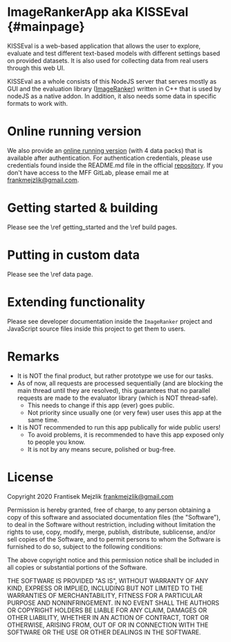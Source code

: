 ImageRankerApp aka KISSEval {#mainpage}
======

KISSEval is a web-based application that allows the user to explore, evaluate and test different text-based models with different settings based on provided datasets. It is also used for collecting data from real users through this web UI.

KISSEval as a whole consists of this NodeJS server that serves mostly as GUI and the evaluation library ([ImageRanker](https://gitlab.mff.cuni.cz/mejzlikf/imageranker)) written in C++ that is used by nodeJS as a native addon. In addition, it also needs some data in specific formats to work with. 

# Online running version
We also provide an [online running version](http://herkules.ms.mff.cuni.cz:8080) (with 4 data packs) that is available after authentication. For authentication credentials, please use credentials found inside the README.md file in the official [repository](https://gitlab.mff.cuni.cz/mejzlikf/imagerankerapp). If you don't have access to the MFF GitLab, please email me at <frankmejzlik@gmail.com>.

# Getting started & building
Please see the \ref getting_started and the \ref build pages.

# Putting in custom data
Please see the \ref data page.

# Extending functionality
Please see developer documentation inside the `ImageRanker` project and JavaScript source files inside this project to get them to users.

# Remarks
- It is NOT the final product, but rather prototype we use for our tasks.
- As of now, all requests are processed sequentially (and are blocking the main thread until they are resolved), this guarantees that no parallel requests are made to the evaluator library (which is NOT thread-safe).
    - This needs to change if this app (ever) goes public.
    - Not priority since usually one (or very few) user uses this app at the same time.
- It is NOT recommended to run this app publically for wide public users!
    - To avoid problems, it is recommended to have this app exposed only to people you know.
    - It is not by any means secure, polished or bug-free.


# License
Copyright 2020 Frantisek Mejzlik <frankmejzlik@gmail.com>

Permission is hereby granted, free of charge, to any person obtaining a copy of this software and associated documentation files (the "Software"), to deal in the Software without restriction, including without limitation the rights to use, copy, modify, merge, publish, distribute, sublicense, and/or sell copies of the Software, and to permit persons to whom the Software is furnished to do so, subject to the following conditions:

The above copyright notice and this permission notice shall be included in all copies or substantial portions of the Software.

THE SOFTWARE IS PROVIDED "AS IS", WITHOUT WARRANTY OF ANY KIND, EXPRESS OR IMPLIED, INCLUDING BUT NOT LIMITED TO THE WARRANTIES OF MERCHANTABILITY, FITNESS FOR A PARTICULAR PURPOSE AND NONINFRINGEMENT. IN NO EVENT SHALL THE AUTHORS OR COPYRIGHT HOLDERS BE LIABLE FOR ANY CLAIM, DAMAGES OR OTHER LIABILITY, WHETHER IN AN ACTION OF CONTRACT, TORT OR OTHERWISE, ARISING FROM, OUT OF OR IN CONNECTION WITH THE SOFTWARE OR THE USE OR OTHER DEALINGS IN THE SOFTWARE.
